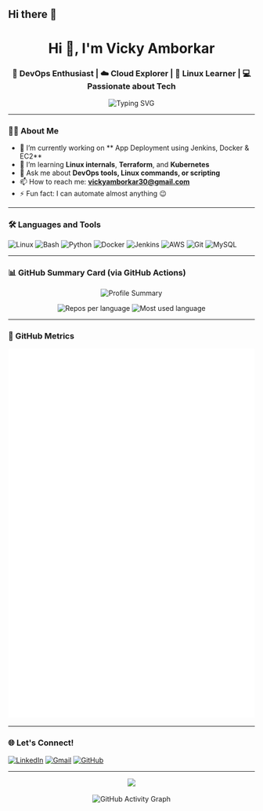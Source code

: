 ## Hi there 👋
<h1 align="center">Hi 👋, I'm Vicky Amborkar</h1>
<h3 align="center">🚀 DevOps Enthusiast | ☁️ Cloud Explorer | 🐧 Linux Learner | 💻 Passionate about Tech</h3>

<p align="center">
  <img src="https://readme-typing-svg.herokuapp.com?font=Fira+Code&size=22&pause=1000&center=true&vCenter=true&width=450&lines=Welcome+to+my+GitHub!;DevOps+%7C+Cloud+%7C+Python+%7C+Bash+%7C+Docker+%7C+Linux" alt="Typing SVG" />
</p>

---

### 👨‍💻 About Me

- 🔭 I’m currently working on ** App Deployment using Jenkins, Docker & EC2**
- 🌱 I’m learning **Linux internals**, **Terraform**, and **Kubernetes**
- 💬 Ask me about **DevOps tools, Linux commands, or scripting**
- 📫 How to reach me: **vickyamborkar30@gmail.com**
- ⚡ Fun fact: I can automate almost anything 😉

---

### 🛠️ Languages and Tools

<p align="left">
  <img src="https://img.shields.io/badge/Linux-FCC624?style=for-the-badge&logo=linux&logoColor=black" alt="Linux" />
  <img src="https://img.shields.io/badge/Bash-121011?style=for-the-badge&logo=gnu-bash&logoColor=white" alt="Bash" />
  <img src="https://img.shields.io/badge/Python-3776AB?style=for-the-badge&logo=python&logoColor=white" alt="Python" />
  <img src="https://img.shields.io/badge/Docker-2496ED?style=for-the-badge&logo=docker&logoColor=white" alt="Docker" />
  <img src="https://img.shields.io/badge/Jenkins-D24939?style=for-the-badge&logo=jenkins&logoColor=white" alt="Jenkins" />
  <img src="https://img.shields.io/badge/AWS-232F3E?style=for-the-badge&logo=amazon-aws&logoColor=white" alt="AWS" />
  <img src="https://img.shields.io/badge/Git-F05032?style=for-the-badge&logo=git&logoColor=white" alt="Git" />
  <img src="https://img.shields.io/badge/MySQL-4479A1?style=for-the-badge&logo=mysql&logoColor=white" alt="MySQL" />
</p>

---

### 📊 GitHub Summary Card (via GitHub Actions)

<p align="center">
  <img src="https://github-profile-summary-cards.vercel.app/api/cards/profile-details?username=vickyamborkar&theme=github_dark" alt="Profile Summary" />
</p>

<p align="center">
  <img src="https://github-profile-summary-cards.vercel.app/api/cards/repos-per-language?username=vickyamborkar&theme=github_dark" alt="Repos per language" />
  <img src="https://github-profile-summary-cards.vercel.app/api/cards/most-commit-language?username=vickyamborkar&theme=github_dark" alt="Most used language" />
</p>

---

### 🧮 GitHub Metrics

<p align="center">
  <img src="https://raw.githubusercontent.com/lowlighter/metrics/master/github-metrics.svg" alt="GitHub Metrics" />
</p>

---

### 🌐 Let's Connect!

<p align="left">
  <a href="www.linkedin.com/in/vicky-amborkar-58925b286/" target="_blank"><img src="https://img.shields.io/badge/LinkedIn-0077B5?style=for-the-badge&logo=linkedin&logoColor=white" alt="LinkedIn" /></a>
  <a href="mailto:vickyamborkar30@gmail.com"><img src="https://img.shields.io/badge/Gmail-D14836?style=for-the-badge&logo=gmail&logoColor=white" alt="Gmail" /></a>
  <a href="https://github.com/vicky302002r" target="_blank"><img src="https://img.shields.io/badge/GitHub-100000?style=for-the-badge&logo=github&logoColor=white" alt="GitHub" /></a>
</p>

---

<p align="center">
  <img src="https://github-profile-trophy.vercel.app/?username=vickyamborkar&theme=monokai" />
</p>

<p align="center">
  <img src="https://activity-graph.herokuapp.com/graph?username=vickyamborkar&theme=rogue" alt="GitHub Activity Graph" />
</p>


<!--
**vicky302002/vicky302002** is a ✨ _special_ ✨ repository because its `README.md` (this file) appears on your GitHub profile.

Here are some ideas to get you started:

- 🔭 I’m currently working on ...
- 🌱 I’m currently learning ...
- 👯 I’m looking to collaborate on ...
- 🤔 I’m looking for help with ...
- 💬 Ask me about ...
- 📫 How to reach me: ...
- 😄 Pronouns: ...
- ⚡ Fun fact: ...
-->
